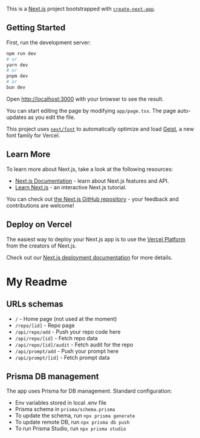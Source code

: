 This is a [Next.js](https://nextjs.org) project bootstrapped with [`create-next-app`](https://nextjs.org/docs/app/api-reference/cli/create-next-app).

## Getting Started

First, run the development server:

```bash
npm run dev
# or
yarn dev
# or
pnpm dev
# or
bun dev
```

Open [http://localhost:3000](http://localhost:3000) with your browser to see the result.

You can start editing the page by modifying `app/page.tsx`. The page auto-updates as you edit the file.

This project uses [`next/font`](https://nextjs.org/docs/app/building-your-application/optimizing/fonts) to automatically optimize and load [Geist](https://vercel.com/font), a new font family for Vercel.

## Learn More

To learn more about Next.js, take a look at the following resources:

- [Next.js Documentation](https://nextjs.org/docs) - learn about Next.js features and API.
- [Learn Next.js](https://nextjs.org/learn) - an interactive Next.js tutorial.

You can check out [the Next.js GitHub repository](https://github.com/vercel/next.js) - your feedback and contributions are welcome!

## Deploy on Vercel

The easiest way to deploy your Next.js app is to use the [Vercel Platform](https://vercel.com/new?utm_medium=default-template&filter=next.js&utm_source=create-next-app&utm_campaign=create-next-app-readme) from the creators of Next.js.

Check out our [Next.js deployment documentation](https://nextjs.org/docs/app/building-your-application/deploying) for more details.

# My Readme

## URLs schemas
- `/` - Home page (not used at the moment)
- `/repo/[id]` - Repo page
- `/api/repo/add` - Push your repo code here
- `/api/repo/[id]` - Fetch repo data
- `/api/repo/[id]/audit` - Fetch audit for the repo
- `/api/prompt/add` - Push your prompt here
- `/api/prompt/[id]` - Fetch prompt data

## Prisma DB management

The app uses Prisma for DB management. 
Standard configuration:
- Env variables stored in local .env file
- Prisma schema in `prisma/schema.prisma`
- To update the schema, run `npx prisma generate`
- To update remote DB, run `npx prisma db push`
- To run Prisma Studio, run `npx prisma studio`

